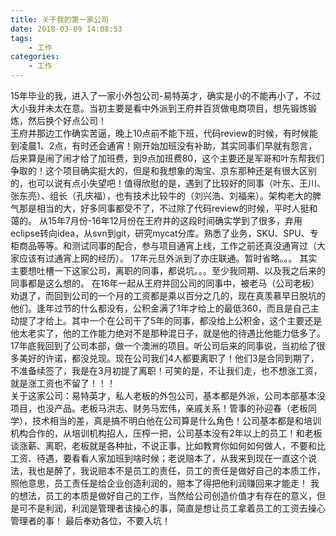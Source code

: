 ```yaml
---
title: 关于我的第一家公司
date: 2018-03-09 14:08:53
tags: 
    - 工作
categories: 
    - 工作
---
```

15年毕业的我，进入了一家小外包公司-易特英才，确实是小的不能再小了，不过大小我并未太在意。当初主要是看中外派到王府井百货做电商项目，想先锻炼锻炼，然后换个好点公司！  
王府井那边工作确实苦逼，晚上10点前不能下班，代码review的时候，有时候能到凌晨1、2点，有时还会通宵！刚开始加班没有补助，其实同事们早就有怨言，后来算是闹了闹才给了加班费，到9点加班费80，这个主要还是军哥和叶东帮我们争取的！这个项目确实挺大的，但是和我想象的淘宝、京东那种还是有很大区别的，也可以说有点小失望吧！值得欣慰的是，遇到了比较好的同事（叶东、王川、张东亮）、组长（孔庆福），也有技术比较牛的（刘兴浩、刘福来）。架构老大的脾气那是相当的大，好多同事都受不了，不过除了代码review的时候，平时人挺和蔼的。
从15年7月份-16年12月份在王府井的这段时间确实学到了很多，弃用eclipse转向idea，从svn到git，研究mycat分库。熟悉了业务，SKU、SPU、专柜商品等等。和测试同事的配合，参与项目通宵上线，工作之前还真没通宵过（大家应该有过通宵上网的经历）。
17年元旦外派到了亦庄联通。暂时省略。。。
其实主要想吐槽一下这家公司，离职的同事，都说坑。。。至少我同期、以及我之后来的同事都是这么想的。
在16年一起从王府井回公司的同事中，被老马（公司老板）劝退了，而回到公司的一个月的工资都是乘以百分之几的，现在真羡慕早日脱坑的他们。逢年过节的什么都没有，公积金满了1年才给上的最低360，而且是自己主动提了才给上。其中一个在公司干了5年的同事，都没给上公积金，这个主要还是他太老实了，他的工作能力绝对不是那种混日子，就是他的待遇比他能力低多了。
17年底我回到了公司本部，做一个澳洲的项目。听公司后来的同事说，当初给了很多美好的许诺，都没兑现。现在公司我们4人都要离职了！他们3是合同到期了，不准备续签了，我是在3月初提了离职！可笑的是，不让我们走，也不想涨工资，就是涨工资也不留了！！！  
关于这家公司：易特英才，私人老板的外包公司，基本都是外派，公司本部基本没项目，也没产品。老板马洪志、财务马宏伟，亲戚关系！管事的孙迎春（老板同学），技术相当的差，真是搞不明白他在公司算是什么角色！公司基本都是和培训机构合作的，从培训机构招人，压榨一把，公司基本没有2年以上的员工！和老板谈涨薪、离职，老板就是各种扯，不说正事，比如教育你如何如何做人，不要和比工资、待遇，要看看人家加班到啥时候；老说赔本了，从我来到现在一直这个说法，我也是醉了，我说赔本不是员工的责任，员工的责任是做好自己的本质工作，照他意思，员工责任是给企业创造利润的，赔本了得把他利润赚回来才能走！
我的想法，员工的本质是做好自己的工作，当然给公司创造价值才有存在的意义，但是可不是利润，利润是管理者该操心的事，简直是想让员工拿着员工的工资去操心管理者的事！
最后奉劝各位，不要入坑！